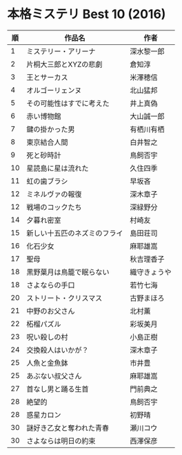 # 本格ミステリ Best 10 (2016)

| 順   | 作品名            | 作者     |
| --- | -------------- | ------ |
| 1   | ミステリー・アリーナ     | 深水黎一郎  |
| 2   | 片桐大三郎とXYZの悲劇   | 倉知淳    |
| 3   | 王とサーカス         | 米澤穂信   |
| 4   | オルゴーリェンヌ       | 北山猛邦   |
| 5   | その可能性はすでに考えた   | 井上真偽   |
| 6   | 赤い博物館          | 大山誠一郎  |
| 7   | 鍵の掛かった男        | 有栖川有栖  |
| 8   | 東京結合人間         | 白井智之   |
| 9   | 死と砂時計          | 鳥飼否宇   |
| 10  | 星読島に星は流れた      | 久住四季   |
| 11  | 虹の歯ブラシ         | 早坂吝    |
| 12  | ミネルヴァの報復       | 深木章子   |
| 12  | 戦場のコックたち       | 深緑野分   |
| 14  | 夕暮れ密室          | 村崎友    |
| 15  | 新しい十五匹のネズミのフライ | 島田荘司   |
| 16  | 化石少女           | 麻耶雄嵩   |
| 17  | 聖母             | 秋吉理香子  |
| 18  | 黒野葉月は鳥籠で眠らない   | 織守きょうや |
| 18  | さよならの手口        | 若竹七海   |
| 20  | ストリート・クリスマス    | 古野まほろ  |
| 21  | 中野のお父さん        | 北村薫    |
| 22  | 柘榴パズル          | 彩坂美月   |
| 23  | 呪い殺しの村         | 小島正樹   |
| 24  | 交換殺人はいかが？      | 深木章子   |
| 25  | 人魚と金魚鉢         | 市井豊    |
| 25  | あぶない叔父さん       | 麻耶雄嵩   |
| 27  | 首なし男と踊る生首      | 門前典之   |
| 28  | 絶望的            | 鳥飼否宇   |
| 28  | 惑星カロン          | 初野晴    |
| 30  | 謎好き乙女と奪われた青春   | 瀬川コウ   |
| 30  | さよならは明日の約束     | 西澤保彦   |
